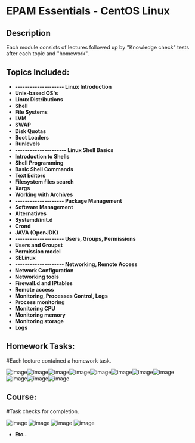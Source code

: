 <h1>EPAM Essentials - CentOS Linux</h1>

<h2>Description</h2>
Each module consists of lectures followed up by "Knowledge check" tests after each topic and "homework".
<br />


<h2>Topics Included:</h2>

- <b>-------------------- Linux Introduction</b>
- <b>Unix-based OS's</b> 
- <b>Linux Distributions</b>
- <b>Shell</b> 
- <b>File Systems</b>
- <b>LVM</b> 
- <b>SWAP</b>
- <b>Disk Quotas</b> 
- <b>Boot Loaders</b>
- <b>Runlevels</b> 
- <b>--------------------- Linux Shell Basics </b>
- <b>Introduction to Shells</b>
- <b>Shell Programming</b>
- <b>Basic Shell Commands</b>
- <b>Text Editors</b>
- <b>Filesystem files search</b>
- <b>Xargs</b>
- <b>Working with Archives</b>
- <b>-------------------- Package Management </b>
- <b>Software Management</b>
- <b>Alternatives</b>
- <b>Systemd/init.d</b>
- <b>Crond</b>
- <b>JAVA (OpenJDK)</b>
- <b>-------------------- Users, Groups, Permissions </b>
- <b>Users and Groupst</b>
- <b>Permission model</b>
- <b>SELinux</b>
- <b>-------------------- Networking, Remote Access </b>
- <b>Network Configuration</b>
- <b>Networking tools</b>
- <b>Firewall.d and IPtables</b>
- <b>Remote access</b>
- <b>Monitoring, Processes Control, Logs</b>
- <b>Process monitoring</b>
- <b>Monitoring CPU</b>
- <b>Monitoring memory</b>
- <b>Monitoring storage</b>
- <b>Logs</b>







<h2> Homework Tasks: </h2>




#Each lecture contained a homework task.

![image](https://github.com/DomasMas0303/Linux-Fundamentals/assets/125759458/aa8cde57-aa5e-429c-9fb8-b85b988659ff)![image](https://github.com/DomasMas0303/Linux-Fundamentals/assets/125759458/54be3434-fee2-4ade-a206-577df659a8ff)![image](https://github.com/DomasMas0303/Linux-Fundamentals/assets/125759458/12e4411f-d8e8-4abf-ba63-e83e0daa33b5)![image](https://github.com/DomasMas0303/Linux-Fundamentals/assets/125759458/4ffd1384-9b61-4eac-856e-f084c170e014)![image](https://github.com/DomasMas0303/Linux-Fundamentals/assets/125759458/def6dca1-5f10-40a3-af9c-07890eb132d3)![image](https://github.com/DomasMas0303/Linux-Fundamentals/assets/125759458/b280f102-1596-4caa-a81a-151224ee4ed4)![image](https://github.com/DomasMas0303/Linux-Fundamentals/assets/125759458/5dc28091-dd7a-48de-8b26-c4fc6d785dc2)![image](https://github.com/DomasMas0303/Linux-Fundamentals/assets/125759458/98f77488-de81-4c55-a38b-6e387f73bd88)![image](https://github.com/DomasMas0303/Linux-Fundamentals/assets/125759458/b3def084-9fe8-4fcc-9c55-f172cb731c79)![image](https://github.com/DomasMas0303/Linux-Fundamentals/assets/125759458/a3789972-a371-4b73-8973-816ab800c766)![image](https://github.com/DomasMas0303/Linux-Fundamentals/assets/125759458/7676e330-16b3-4904-898e-568cb5f1f4e9)








<h2>Course:</h2>

#Task checks for completion.




![image](https://github.com/DomasMas0303/Linux-Fundamentals/assets/125759458/7fbccf14-9fb2-4677-9ea7-6d6d5a954eb6)
![image](https://github.com/DomasMas0303/Linux-Fundamentals/assets/125759458/f5fefd4a-11c6-4fc4-af37-17a68b934102)
![image](https://github.com/DomasMas0303/Linux-Fundamentals/assets/125759458/91d06b4f-d06a-4eee-b961-97f56a74d1e1)
![image](https://github.com/DomasMas0303/Linux-Fundamentals/assets/125759458/7b3885d7-2dbb-494d-85f1-1094a33891c6)

- <b>Etc..</b>











